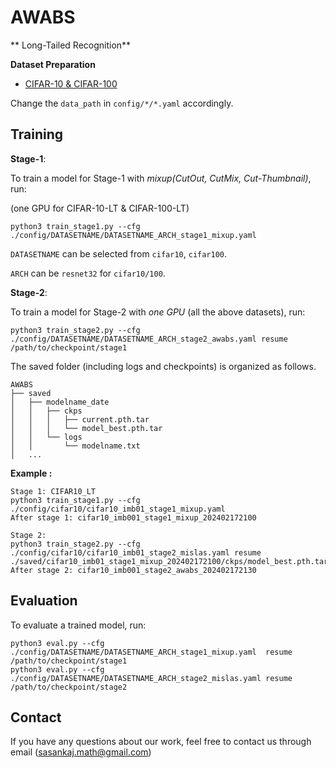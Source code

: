 # AWABS
** Long-Tailed Recognition**


**Dataset Preparation**
* [CIFAR-10 & CIFAR-100](https://www.cs.toronto.edu/~kriz/cifar.html)

Change the `data_path` in `config/*/*.yaml` accordingly.

## Training

**Stage-1**:

To train a model for Stage-1 with *mixup(CutOut, CutMix, Cut-Thumbnail)*, run:

(one GPU for CIFAR-10-LT & CIFAR-100-LT)

```
python3 train_stage1.py --cfg ./config/DATASETNAME/DATASETNAME_ARCH_stage1_mixup.yaml
```

`DATASETNAME` can be selected from `cifar10`,  `cifar100`.

`ARCH` can be `resnet32` for `cifar10/100`.

**Stage-2**:

To train a model for Stage-2 with *one GPU* (all the above datasets), run:

```
python3 train_stage2.py --cfg ./config/DATASETNAME/DATASETNAME_ARCH_stage2_awabs.yaml resume /path/to/checkpoint/stage1
```

The saved folder (including logs and checkpoints) is organized as follows.
```
AWABS
├── saved
│   ├── modelname_date
│   │   ├── ckps
│   │   │   ├── current.pth.tar
│   │   │   └── model_best.pth.tar
│   │   └── logs
│   │       └── modelname.txt
│   ...   
```
**Example :**
```
Stage 1: CIFAR10_LT
python3 train_stage1.py --cfg ./config/cifar10/cifar10_imb01_stage1_mixup.yaml
After stage 1: cifar10_imb001_stage1_mixup_202402172100  

Stage 2:
python3 train_stage2.py --cfg ./config/cifar10/cifar10_imb01_stage2_mislas.yaml resume ./saved/cifar10_imb01_stage1_mixup_202402172100/ckps/model_best.pth.tar
After stage 2: cifar10_imb001_stage2_awabs_202402172130
```
## Evaluation

To evaluate a trained model, run:

```
python3 eval.py --cfg ./config/DATASETNAME/DATASETNAME_ARCH_stage1_mixup.yaml  resume /path/to/checkpoint/stage1
python3 eval.py --cfg ./config/DATASETNAME/DATASETNAME_ARCH_stage2_mislas.yaml resume /path/to/checkpoint/stage2
```

## Contact

If you have any questions about our work, feel free to contact us through email (sasankaj.math@gmail.com) 
